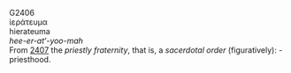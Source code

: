 <body>
  <p>G2406<br>  ἱεράτευμα  <br> hierateuma  <br><i>hee-er-at‘-yoo-mah </i><br>From <a href="g2407.htm">2407</a>  the <i>priestly</i> <i>fraternity</i>, that is, a <i>sacerdotal</i> <i>order</i> (figuratively): - priesthood.<br></p>
 </body>
